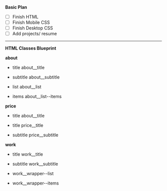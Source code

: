 **Basic Plan**
- [ ] Finish HTML 
- [ ] Finish Mobile CSS
- [ ] Finish Desktop CSS
- [ ] Add projects/ resume

-------------------------

**HTML Classes Blueprint**

**about**

* title about__title

* subtitle about__subtitle

* list about__list

* items about__list--items


**price**
*  title about__title

* title price__title

* subtitle price__subtitle


**work**

* title work__title

* subtitle work__subtitle

* work__wrapper--list

* work__wrapper--items



